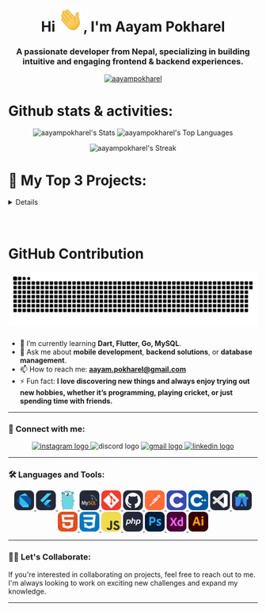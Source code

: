 <h1 align="center">Hi  <img src="https://raw.githubusercontent.com/ABSphreak/ABSphreak/master/gifs/Hi.gif" alt="Hi" height="50" width="50"/>, I'm Aayam Pokharel</h1>
<h3 align="center">A passionate developer from Nepal, specializing in building intuitive and engaging frontend & backend experiences.</h3>

<p align="center"> 
  <a href="https://github.com/ryo-ma/github-profile-trophy">
    <img src="https://github-profile-trophy.vercel.app/?username=aayampokharel" alt="aayampokharel" />
  </a>
</p>

###

###


<h1>Github stats & activities: </h1>
<div align="center">
 <img src="https://github-readme-stats.vercel.app/api?username=aayampokharel&theme=tokyonight&show_icons=true&hide_border=true&count_private=true" alt="aayampokharel's Stats">
  <img src="https://github-readme-stats.vercel.app/api/top-langs/?username=aayampokharel&theme=tokyonight&show_icons=true&hide_border=true&layout=compact" alt="aayampokharel's Top Languages">

<img src="https://github-readme-streak-stats.herokuapp.com/?user=aayampokharel&theme=tokyonight&hide_border=true" alt="aayampokharel's Streak"> </div>



  <h1>💼 <strong>My Top 3 Projects:</strong></h1>

<details>
  <br>
  
  <strong>1. <a href="https://github.com/aayampokharel/messenger">Messenger - Live Chat App</a>:</strong>  
  A simple <strong>live chat app</strong> using <strong>MySQL</strong> to fetch old messages. It also supports live message sending and live connections. This project demonstrates backend integration with databases for real-time communication.

  <br>

  <strong>2. <a href="https://github.com/aayampokharel/gartic-clone">Gartic Clone - Online Drawing & Guessing Game</a>:</strong>  
  A <strong>clone of the Gartic drawing and guessing game</strong> where users can play in real-time. This app uses <strong>WebSockets</strong> for real-time drawing and guessing interactions, without a database. A fun and interactive game where you can chat and guess in live sessions.

 <br>

  <strong>3. <a href="https://github.com/aayampokharel/the_librarian">The Librarian - Book Management System</a>:</strong>  
  A <strong>book management app</strong> built using <strong>Flutter</strong>, <strong>Golang</strong>, and <strong>MySQL</strong>. It fetches book names from a database, and users can search if a book is available for borrowing. This app combines mobile development with backend logic and database management to create a fully functional system.

</details>

###
<br clear="both">
<h1>   GitHub Contribution</h1>   

 ![Snake animation](https://github.com/aayampokharel/aayampokharel/blob/output/github-contribution-grid-snake-dark.svg)

###

- 🌱 I’m currently learning **Dart, Flutter, Go, MySQL**.
- 💬 Ask me about **mobile development**, **backend solutions**, or **database management**.
- 📫 How to reach me: **[aayam.pokharel@gmail.com](mailto:aayam.pokharel@gmail.com)**
- ⚡ Fun fact: **I love discovering new things and always enjoy trying out new hobbies, whether it’s programming, playing cricket, or just spending time with friends.**

---

### 🔗 **Connect with me:**
<p align="center">
  <div align="center">
  <a href="https://instagram.com/pokharel_aayam" target="_blank">
    <img src="https://img.shields.io/static/v1?message=Instagram&logo=instagram&label=&color=E4405F&logoColor=white&labelColor=&style=for-the-badge" height="35" alt="instagram logo" />
  </a>
  <img src="https://img.shields.io/static/v1?message=Discord&logo=discord&label=&color=7289DA&logoColor=white&labelColor=&style=for-the-badge" height="35" alt="discord logo" />
  <a href="mailto:aayam.pokharel@gmail.com" target="_blank"> 
    <img src="https://img.shields.io/static/v1?message=Gmail&logo=gmail&label=&color=D14836&logoColor=white&labelColor=&style=for-the-badge" height="35" alt="gmail logo" />
  </a>
  <a href="https://www.linkedin.com/in/aayam-pokharel-434ba6205/" target="_blank">
    <img src="https://img.shields.io/static/v1?message=LinkedIn&logo=linkedin&label=&color=0077B5&logoColor=white&labelColor=&style=for-the-badge" height="35" alt="linkedin logo" />
  </a>
</div>
 
</p>

---

### 🛠️ **Languages and Tools:**
<p align="center">
  <a href="https://dart.dev" target="_blank" rel="noreferrer">
    <img src="https://github.com/tandpfun/skill-icons/blob/main/icons/Dart-Dark.svg" alt="dart" width="40" height="40"/>
  </a>
  <a href="https://flutter.dev" target="_blank" rel="noreferrer">
    <img src="https://github.com/tandpfun/skill-icons/blob/main/icons/Flutter-Dark.svg" alt="flutter" width="40" height="40"/>
  </a>
  <a href="https://golang.org" target="_blank" rel="noreferrer">
    <img src="https://raw.githubusercontent.com/devicons/devicon/master/icons/go/go-original.svg" alt="go" width="40" height="40"/>
  </a>
  <a href="https://www.mysql.com/" target="_blank" rel="noreferrer">
    <img src="https://github.com/tandpfun/skill-icons/blob/main/icons/MySQL-Dark.svg" alt="mysql" width="40" height="40"/>
  </a>
  <a href="https://github.com/" target="_blank" rel="noreferrer">
    <img src="https://github.com/tandpfun/skill-icons/blob/main/icons/Git.svg" alt="git" width="40" height="40"/>
  </a>
  <a href="https://github.com/" target="_blank" rel="noreferrer">
    <img src="https://github.com/tandpfun/skill-icons/blob/main/icons/Github-Dark.svg" alt="github" width="40" height="40"/>
  </a>
  <a href="https://www.postman.com/" target="_blank" rel="noreferrer">
    <img src="https://github.com/tandpfun/skill-icons/blob/main/icons/Postman.svg" alt="postman" width="40" height="40"/>
  </a>
  <a href="https://www.cprogramming.com/" target="_blank" rel="noreferrer">
    <img src="https://github.com/tandpfun/skill-icons/blob/main/icons/C.svg" alt="c" width="40" height="40"/>
  </a>
  <a href="https://www.w3schools.com/cpp/" target="_blank" rel="noreferrer">
    <img src="https://github.com/tandpfun/skill-icons/blob/main/icons/CPP.svg" alt="cplusplus" width="40" height="40"/>
  </a>
  <a href="https://code.visualstudio.com/" target="_blank" rel="noreferrer">
    <img src="https://github.com/tandpfun/skill-icons/blob/main/icons/VSCode-Dark.svg" alt="vs code" width="40" height="40"/>
  <a href="https://developer.android.com/studio" target="_blank" rel="noreferrer">
    <img src="https://github.com/tandpfun/skill-icons/blob/main/icons/AndroidStudio-Dark.svg" alt="android studio" width="40" height="40"/>
  </a>
  </a>
  <a href="https://www.w3.org/html/" target="_blank" rel="noreferrer">
    <img src="https://github.com/tandpfun/skill-icons/blob/main/icons/HTML.svg" alt="html5" width="40" height="40"/>
  </a>
  <a href="https://www.w3schools.com/css/" target="_blank" rel="noreferrer">
    <img src="https://github.com/tandpfun/skill-icons/blob/main/icons/CSS.svg" alt="css3" width="40" height="40"/>
  </a>
  <a href="https://developer.mozilla.org/en-US/docs/Web/JavaScript" target="_blank" rel="noreferrer">
    <img src="https://github.com/tandpfun/skill-icons/blob/main/icons/JavaScript.svg" alt="javascript" width="40" height="40"/>
  </a>
  <a href="https://www.php.net" target="_blank" rel="noreferrer">
    <img src="https://github.com/tandpfun/skill-icons/blob/main/icons/PHP-Dark.svg" alt="php" width="40" height="40"/>
  </a>
  <a href="https://www.adobe.com/products/photoshop.html" target="_blank" rel="noreferrer">
    <img src="https://github.com/tandpfun/skill-icons/blob/main/icons/Photoshop.svg" alt="photoshop" width="40" height="40"/>
  </a>
  <a href="https://www.adobe.com/products/xd.html" target="_blank" rel="noreferrer">
    <img src="https://github.com/tandpfun/skill-icons/blob/main/icons/XD.svg" alt="xd" width="40" height="40"/>
  </a>
  <a href="https://www.adobe.com/products/illustrator.html" target="_blank" rel="noreferrer">
    <img src="https://github.com/tandpfun/skill-icons/blob/main/icons/Illustrator.svg" alt="illustrator" width="40" height="40"/>
  </a>
</p>


---



### 👨‍💻 **Let's Collaborate:**
If you're interested in collaborating on projects, feel free to reach out to me. I'm always looking to work on exciting new challenges and expand my knowledge.

---





